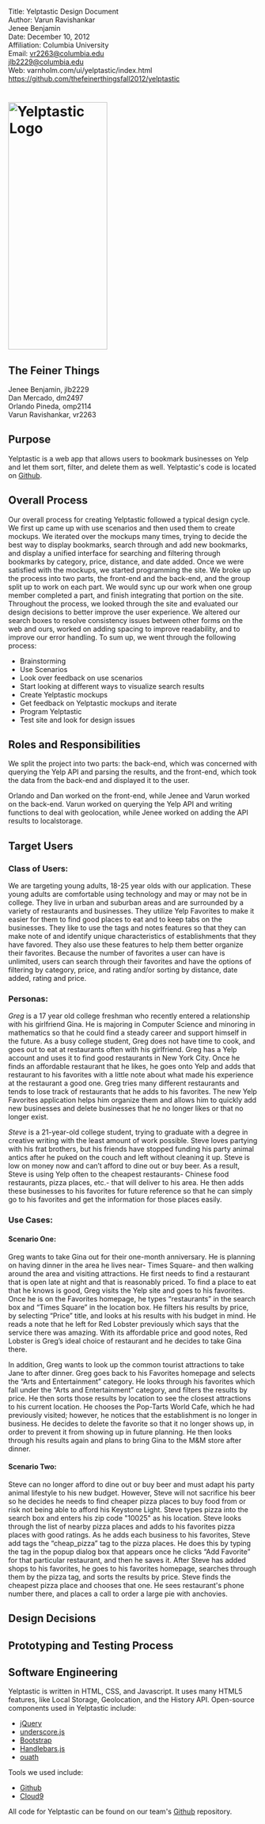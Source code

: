 Title: Yelptastic Design Document  
Author: Varun Ravishankar  
		Jenee Benjamin  
Date: December 10, 2012  
Affiliation: Columbia University  
Email: vr2263@columbia.edu  
       jlb2229@columbia.edu  
Web: varnholm.com/ui/yelptastic/index.html  
     https://github.com/thefeinerthingsfall2012/yelptastic

# <img src="http://i.imgur.com/aIRpe.jpg" height="500px" width="200px" alt="Yelptastic Logo"/> #
## The Feiner Things ##

Jenee Benjamin, jlb2229  
Dan Mercado, dm2497  
Orlando Pineda, omp2114  
Varun Ravishankar, vr2263  

## Purpose

Yelptastic is a web app that allows users to bookmark businesses on Yelp and let them sort, filter, and delete them as well. Yelptastic's code is located on [Github][].

## Overall Process

Our overall process for creating Yelptastic followed a typical design cycle. We first up came up with use scenarios and then used them to create mockups. We iterated over the mockups many times, trying to decide the best way to display bookmarks, search through and add new bookmarks, and display a unified interface for searching and filtering through bookmarks by category, price, distance, and date added. Once we were satisfied with the mockups, we started programming the site. We broke up the process into two parts, the front-end and the back-end, and the group split up to work on each part. We would sync up our work when one group member completed a part, and finish integrating that portion on the site. Throughout the process, we looked through the site and evaluated our design decisions to better improve the user experience. We altered our search boxes to resolve consistency issues between other forms on the web and ours, worked on adding spacing to improve readability, and to improve our error handling. To sum up, we went through the following process:

* Brainstorming
* Use Scenarios
* Look over feedback on use scenarios
* Start looking at different ways to visualize search results
* Create Yelptastic mockups
* Get feedback on Yelptastic mockups and iterate
* Program Yelptastic
* Test site and look for design issues


## Roles and Responsibilities ##

We split the project into two parts: the back-end, which was concerned with querying the Yelp API and parsing the results, and the front-end, which took the data from the back-end and displayed it to the user.

Orlando and Dan worked on the front-end, while Jenee and Varun worked on the back-end. Varun worked on querying the Yelp API and writing functions to deal with geolocation, while Jenee worked on adding the API results to localstorage.

## Target Users ##

### Class of Users: ###

We are targeting young adults, 18-25 year olds with our application. These young adults  are comfortable using technology and may or may not be in college. They live in urban and suburban areas and are surrounded by a variety of restaurants and businesses. They utilize Yelp Favorites to make it easier for them to find good places to eat and to keep tabs on the businesses. They like to use the tags and notes features so that they can make note of and identify unique characteristics of establishments that they have favored. They also use these features to help them better organize their favorites. Because the number of favorites a user can have is unlimited, users can search through their favorites and have the options of filtering by category, price, and rating and/or sorting by distance, date added, rating and price.

### Personas: ###

*Greg* is a 17 year old college freshman who recently entered a relationship with his girlfriend Gina. He is majoring in Computer Science and minoring in mathematics so that he could find a steady career and support himself in the future. As a busy college student, Greg does not have time to cook, and goes out to eat at restaurants often with his girlfriend. Greg has a Yelp account and uses it to find good restaurants in New York City. Once he finds an affordable restaurant that he likes, he goes onto Yelp and adds that restaurant to his favorites with a little note about what made his experience at the restaurant a good one. Greg tries many different restaurants and tends to lose track of restaurants that he adds to his favorites. The new Yelp Favorites application helps him organize them and allows him to quickly add new businesses and delete businesses that he no longer likes or that no longer exist.

*Steve* is a 21-year-old college student, trying to graduate with a degree in creative writing with the least amount of work possible. Steve loves partying with his frat brothers, but his friends have stopped funding his party animal antics after he puked on the couch and left without cleaning it up. Steve is low on money now and can’t afford to dine out or buy beer. As a result, Steve is using Yelp often to the cheapest restaurants- Chinese food restaurants, pizza places, etc.- that will deliver to his area. He then adds these businesses to his favorites for future reference so that he can simply go to his favorites and get the information for those places easily.

### Use Cases: ###

#### Scenario One: ####

Greg wants to take Gina out for their one-month anniversary. He is planning on having dinner in the area he lives near- Times Square- and then walking around the area and visiting attractions. He first needs to find a restaurant that is open late at night and that is reasonably priced. To find a place to eat that he knows is good, Greg visits the Yelp site and goes to his favorites. Once he is on the Favorites homepage, he types “restaurants” in the search box and “Times Square”  in the location box.  He filters his results by price, by selecting “Price” title, and looks at his results with his budget in mind. He reads a note that he left for Red Lobster previously which says that the service there was amazing. With its affordable price and good notes, Red Lobster is Greg’s ideal choice of restaurant and he decides to take Gina there.

In addition, Greg wants to look up the common tourist attractions to take Jane to after dinner. Greg goes back to his Favorites homepage and selects the “Arts and Entertainment” category. He looks through his favorites which fall under the “Arts and Entertainment” category, and filters the results by price. He then sorts those results by location to see the closest attractions to his current location.  He chooses the Pop-Tarts World Cafe, which he had previously visited; however, he notices that the establishment is no longer in business. He decides to delete the favorite so that it no longer shows up, in order to prevent it from showing up in future planning. He then looks through his results again and plans to bring Gina to the M&M store after dinner.

#### Scenario Two: ####

Steve can no longer afford to dine out or buy beer and must adapt his party animal lifestyle to his new budget. However, Steve will not sacrifice his beer so he decides he needs to find cheaper pizza places to buy food from or risk not being able to afford his Keystone Light. Steve types pizza into the search box and enters his zip code "10025" as his location. Steve looks through the list of nearby pizza places and adds to his favorites pizza places with good ratings. As he adds each business to his favorites, Steve add tags the “cheap_pizza” tag to the pizza places. He does this by typing the tag in the popup dialog box that appears once he clicks “Add Favorite” for that particular restaurant, and then he saves it. After Steve has added shops to his favorites, he goes to his favorites homepage, searches through them by the pizza tag, and sorts the results by price. Steve finds the cheapest pizza place and chooses that one. He sees restaurant's phone number there, and places a call to order a large pie with anchovies.

## Design Decisions ##

## Prototyping and Testing Process ##

## Software Engineering ##

Yelptastic is written in HTML, CSS, and Javascript. It uses many HTML5 features, like Local Storage, Geolocation, and the History API. Open-source components used in Yelptastic include:

* [jQuery](http://jquery.com)
* [underscore.js](http://underscorejs.org)
* [Bootstrap](http://twitter.github.com/bootstrap/)
* [Handlebars.js](http://handlebarsjs.com)
* [ouath](http://oauth.googlecode.com)

Tools we used include:

* [Github](http://github.com)
* [Cloud9](https://c9.io)

All code for Yelptastic can be found on our team's [Github][] repository.

[Github]: https://github.com/thefeinerthingsfall2012/yelptastic